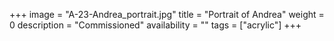 +++
image = "A-23-Andrea_portrait.jpg"
title = "Portrait of Andrea"
weight = 0
description = "Commissioned"
availability = ""
tags = ["acrylic"]
+++

